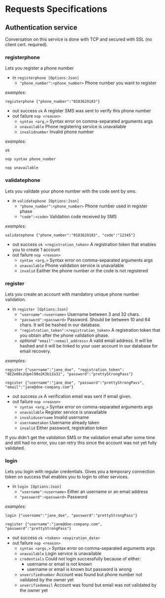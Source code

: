 # Requests Specifications

## Authentication service
Conversation on this service is done with TCP and secured with SSL (no client cert. required).

### registerphone
Lets you register a phone number

- in `registerphone [Options:Json]`
  - `"phone_number":<phone_number>` Phone number you want to register

*examples:*
```
registerphone {"phone_number":"0183629183"}
```

- out success `ok` A register SMS was sent to verify this phone number
- out failure `nop <reason>`
  - `syntax <arg,>` Syntax error on comma-separated arguments args
  - `unavailable` Phone registering service is unavailable
  - `invalidnumber` Invalid phone number

*examples:*
```
ok
```
```
nop syntax phone_number
```
```
nop unavailable
```

### validatephone
Lets you validate your phone number with the code sent by sms.

- in `validatephone [Options:Json]`
  - `"phone_number":<phone_number>` Phone number used in register phase
  - `"code":<code>` Validation code received by SMS

*examples:*
```
validatephone {"phone_number":"0183629183", "code":"12345"}
```

- out success `ok <registration_token>` A registration token that enables you to create 1 account
- out failure `nop <reason>`
  - `syntax <arg,>` Syntax error on comma-separated arguments args
  - `unavailable` Phone validation service is unavailable
  - `invalid` Eaither the phone number or the code is not registered

### register
Lets you create an account with mandatory unique phone number validation.

- in `register [Options:Json]`
  - `"username":<username>` Username between 3 and 32 chars.
  - `"password":<password>` Password. Should be between 10 and 64 chars. It will be hashed in our database.
  - `"registration_token":<registration_token>` A registration token that you obtain after the phone validation phase.
  - *optional* `"email":<email_address>` A valid email address. It will be hashed and it will be linked to your user account in our database for email recovery.

*examples:*
```
register {"username":"jane_doe", "registration_token": "8EZe08s2Upml98o2K3b12a31", "password":"prettyStrongPass"}
```
```
register {"username":"jane_doe", "password":"prettyStrongPass", "email":"jane@doe-company.com"}
```

- out success `ok` A verification email was sent if email given.
- out failure `nop <reason>`
  - `syntax <arg,>` Syntax error on comma-separated arguments args
  - `unavailable` Register service is unavailable
  - `invalidusername` Invalid username
  - `usernametaken` Username already taken
  - `invalid` Either password, registration token

If you didn't get the validation SMS or the validation email after some time and still had no error, you can retry this since the account was not yet fully validated.

### login
Lets you login with regular credentials. Gives you a temporary connection token on success that enables you to login to other services.

- in `login [Options:Json]`
  - `"username":<username>` Either an username or an email address
  - `"password":<password>` Password

*examples:*
```
login {"username":"jane_doe", "password":"prettyStrongPass"}
```
```
register {"username":"jane@doe-company.com", "password":"prettyStrongPass"}
```

- out success `ok <token> <expiration_date>`
- out failure `nop <reason>`
  - `syntax <args,>` Syntax error on comma-separated arguments args
  - `unavailable` Login service is unavailable
  - `credentials` Could not login successfully because of either:
    - username or email is not known
    - username or email is known but password is wrong
  - `unverifiednumber` Account was found but phone number not validated by the owner yet
  - `unverifiedemail` Account was found but email was not validated by the owner yet
